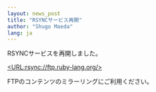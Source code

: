 ```yaml
---
layout: news_post
title: "RSYNCサービス再開"
author: "Shugo Maeda"
lang: ja
---
```


RSYNCサービスを再開しました。

[&lt;URL:rsync://ftp.ruby-lang.org/&gt;](rsync://ftp.ruby-lang.org/)

FTPのコンテンツのミラーリングにご利用ください。

